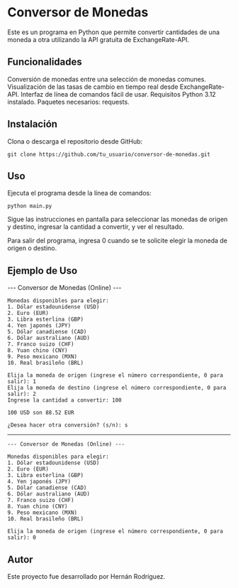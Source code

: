 # Conversor de Monedas
Este es un programa en Python que permite convertir cantidades de una moneda a otra utilizando la API gratuita de ExchangeRate-API.

## Funcionalidades
Conversión de monedas entre una selección de monedas comunes.
Visualización de las tasas de cambio en tiempo real desde ExchangeRate-API.
Interfaz de línea de comandos fácil de usar.
Requisitos
Python 3.12 instalado.
Paquetes necesarios: requests.

## Instalación
Clona o descarga el repositorio desde GitHub:

    git clone https://github.com/tu_usuario/conversor-de-monedas.git


## Uso
Ejecuta el programa desde la línea de comandos:

    python main.py

Sigue las instrucciones en pantalla para seleccionar las monedas de origen y destino, ingresar la cantidad a convertir, y ver el resultado.

Para salir del programa, ingresa 0 cuando se te solicite elegir la moneda de origen o destino.

## Ejemplo de Uso

--- Conversor de Monedas (Online) ---

    Monedas disponibles para elegir:
    1. Dólar estadounidense (USD)
    2. Euro (EUR)
    3. Libra esterlina (GBP)
    4. Yen japonés (JPY)
    5. Dólar canadiense (CAD)
    6. Dólar australiano (AUD)
    7. Franco suizo (CHF)
    8. Yuan chino (CNY)
    9. Peso mexicano (MXN)
    10. Real brasileño (BRL)

    Elija la moneda de origen (ingrese el número correspondiente, 0 para salir): 1
    Elija la moneda de destino (ingrese el número correspondiente, 0 para salir): 2
    Ingrese la cantidad a convertir: 100

    100 USD son 88.52 EUR

    ¿Desea hacer otra conversión? (s/n): s
___

    --- Conversor de Monedas (Online) ---

    Monedas disponibles para elegir:
    1. Dólar estadounidense (USD)
    2. Euro (EUR)
    3. Libra esterlina (GBP)
    4. Yen japonés (JPY)
    5. Dólar canadiense (CAD)
    6. Dólar australiano (AUD)
    7. Franco suizo (CHF)
    8. Yuan chino (CNY)
    9. Peso mexicano (MXN)
    10. Real brasileño (BRL)

    Elija la moneda de origen (ingrese el número correspondiente, 0 para salir): 0


## Autor
Este proyecto fue desarrollado por Hernán Rodríguez.